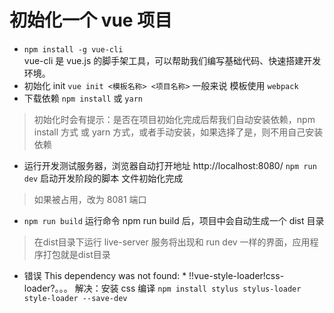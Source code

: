 # 初始化一个 vue 项目
- `npm install -g vue-cli `   
vue-cli 是 vue.js 的脚手架工具，可以帮助我们编写基础代码、快速搭建开发环境。
- 初始化 init
`vue init <模板名称> <项目名称>` 一般来说 模板使用 `webpack` 
- 下载依赖
`npm install` 或 `yarn`
> 初始化时会有提示：是否在项目初始化完成后帮我们自动安装依赖，npm install 方式 或 yarn 方式，或者手动安装，如果选择了是，则不用自己安装依赖
- 运行开发测试服务器，浏览器自动打开地址 http://localhost:8080/
`npm run dev` 
启动开发阶段的脚本
文件初始化完成
> 如果被占用，改为 8081 端口
- `npm run build`
运行命令 npm run build 后，项目中会自动生成一个 dist 目录
> 在dist目录下运行 live-server 服务将出现和 run dev 一样的界面，应用程序打包就是dist目录
- 错误 This dependency was not found: * !!vue-style-loader!css-loader?。。。
解决：安装 css 编译 `npm install stylus stylus-loader style-loader --save-dev`

